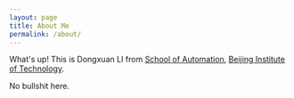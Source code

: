 ```yaml
---
layout: page
title: About Me
permalink: /about/
---
```


What's up! This is Dongxuan LI from [School of Automation](http://ac.bit.edu.cn/), [Beijing Institute of Technology](http://www.bit.edu.cn/).

No bullshit here.